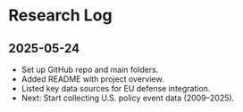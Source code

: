 # Research Log

## 2025-05-24

- Set up GitHub repo and main folders.
- Added README with project overview.
- Listed key data sources for EU defense integration.
- Next: Start collecting U.S. policy event data (2009–2025).
